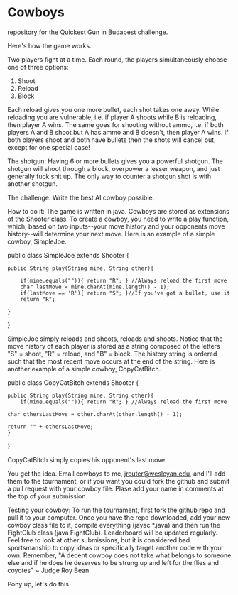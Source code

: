 Cowboys
=======

repository for the Quickest Gun in Budapest challenge.

Here's how the game works...

Two players fight at a time.
Each round, the players simultaneously choose one of three options:
1. Shoot
2. Reload
3. Block

Each reload gives you one more bullet, each shot takes one away.
While reloading you are vulnerable, i.e. if player A shoots while B is reloading, then player A wins.
The same goes for shooting without ammo, i.e. if both players A and B shoot but A has ammo and B doesn't, then player A wins.
If both players shoot and both have bullets then the shots will cancel out, except for one special case!

The shotgun:
Having 6 or more bullets gives you a powerful shotgun. The shotgun will shoot through a block, overpower a lesser weapon, and just generally fuck shit up. The only way to counter a shotgun shot is with another shotgun.

The challenge: 
Write the best AI cowboy possible.

How to do it:
The game is written in java. Cowboys are stored as extensions of the Shooter class. To create a cowboy, you need to write a play function, which, based on two inputs--your move history and your opponents move history--will determine your next move. Here is an example of a simple cowboy, SimpleJoe.

public class SimpleJoe extends Shooter {

	public String play(String mine, String other){

		if(mine.equals("")){ return "R"; } //Always reload the first move
		char lastMove = mine.charAt(mine.length() - 1);
		if(lastMove == 'R'){ return "S"; }//If you've got a bullet, use it
		return "R";

	}
}

SimpleJoe simply reloads and shoots, reloads and shoots.
Notice that the move history of each player is stored as a string composed of the letters "S" = shoot, "R" = reload, and "B" = block.
The history string is ordered such that the most recent move occurs at the end of the string.
Here is another example of a simple cowboy, CopyCatBitch.

public class CopyCatBitch extends Shooter {

	public String play(String mine, String other){
		if(mine.equals("")){ return "R"; } //Always reload the first move
		
    char othersLastMove = other.charAt(other.length() - 1);
    
    return "" + othersLastMove;
	}
}

CopyCatBitch simply copies his opponent's last move.

You get the idea.
Email cowboys to me, jreuter@wesleyan.edu, and I'll add them to the tournament, or if you want you could fork the github and submit a pull request with your cowboy file. Plase add your name in comments at the top of your submission.

Testing your cowboy:
To run the tournament, first fork the github repo and pull it to your computer.
Once you have the repo downloaded, add your new cowboy class file to it, compile everything (javac *.java) and then run the FightClub class (java FightClub).
Leaderboard will be updated regularly.
Feel free to look at other submissions, but it is considered bad sportsmanship to copy ideas or specifically target another code with your own. Remember, "A decent cowboy does not take what belongs to someone else and if he does he deserves to be strung up and left for the flies and coyotes" ~ Judge Roy Bean

Pony up, let's do this.










